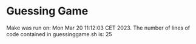 # Guessing Game
Make was run on: Mon Mar 20 11:12:03 CET 2023.
The number of lines of code contained in guessinggame.sh is: 25
